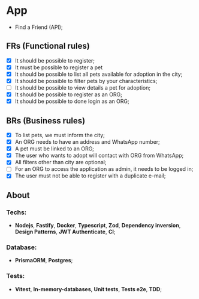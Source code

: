 # App

- Find a Friend (API);

## FRs (Functional rules)

- [x] It should be possible to register;
- [x] It must be possible to register a pet
- [x] It should be possible to list all pets available for adoption in the city;
- [x] It should be possible to filter pets by your characteristics;
- [ ] It should be possible to view details a pet for adoption;
- [x] It should be possible to register as an ORG;
- [x] It should be possible to done login as an ORG;

## BRs (Business rules)

- [x] To list pets, we must inform the city;
- [x] An ORG needs to have an address and WhatsApp number;
- [x] A pet must be linked to an ORG;
- [x] The user who wants to adopt will contact with ORG from WhatsApp;
- [x] All filters other than city are optional;
- [ ] For an ORG to access the application as admin, it needs to be logged in;
- [x] The user must not be able to register with a duplicate e-mail;

## About

### Techs:
- **Nodejs**, **Fastify**, **Docker**, **Typescript**, **Zod**, **Dependency inversion**, **Design Patterns**, **JWT Authenticate**, **CI**;

### Database:
- **PrismaORM**, **Postgres**;

### Tests:
- **Vitest**, **In-memory-databases**, **Unit tests**, **Tests e2e**, **TDD**;